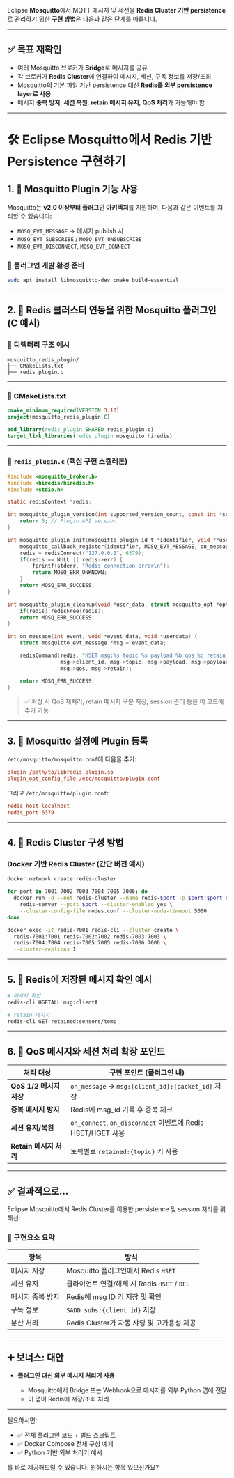 Eclipse **Mosquitto**에서 MQTT 메시지 및 세션을 **Redis Cluster 기반 persistence**로 관리하기 위한 **구현 방법**은 다음과 같은 단계를 따릅니다.

---

## ✅ 목표 재확인

* 여러 Mosquitto 브로커가 **Bridge**로 메시지를 공유
* 각 브로커가 **Redis Cluster**에 연결하여 메시지, 세션, 구독 정보를 저장/조회
* Mosquitto의 기본 파일 기반 persistence 대신 **Redis를 외부 persistence layer로 사용**
* 메시지 **중복 방지**, **세션 복원**, **retain 메시지 유지**, **QoS 처리**가 가능해야 함

---

# 🛠 Eclipse Mosquitto에서 Redis 기반 Persistence 구현하기

## 1. 📂 Mosquitto Plugin 기능 사용

Mosquitto는 **v2.0 이상부터 플러그인 아키텍처**를 지원하며, 다음과 같은 이벤트를 처리할 수 있습니다:

* `MOSQ_EVT_MESSAGE` → 메시지 publish 시
* `MOSQ_EVT_SUBSCRIBE` / `MOSQ_EVT_UNSUBSCRIBE`
* `MOSQ_EVT_DISCONNECT`, `MOSQ_EVT_CONNECT`

### 🔧 플러그인 개발 환경 준비

```bash
sudo apt install libmosquitto-dev cmake build-essential
```

---

## 2. 🧠 Redis 클러스터 연동을 위한 Mosquitto 플러그인 (C 예시)

### 📁 디렉터리 구조 예시

```
mosquitto_redis_plugin/
├── CMakeLists.txt
├── redis_plugin.c
```

---

### 📜 CMakeLists.txt

```cmake
cmake_minimum_required(VERSION 3.10)
project(mosquitto_redis_plugin C)

add_library(redis_plugin SHARED redis_plugin.c)
target_link_libraries(redis_plugin mosquitto hiredis)
```

---

### 📜 `redis_plugin.c` (핵심 구현 스켈레톤)

```c
#include <mosquitto_broker.h>
#include <hiredis/hiredis.h>
#include <stdio.h>

static redisContext *redis;

int mosquitto_plugin_version(int supported_version_count, const int *supported_versions) {
    return 5; // Plugin API version
}

int mosquitto_plugin_init(mosquitto_plugin_id_t *identifier, void **user_data, struct mosquitto_opt *opts, int opt_count) {
    mosquitto_callback_register(identifier, MOSQ_EVT_MESSAGE, on_message, NULL, NULL);
    redis = redisConnect("127.0.0.1", 6379);
    if(redis == NULL || redis->err) {
        fprintf(stderr, "Redis connection error\n");
        return MOSQ_ERR_UNKNOWN;
    }
    return MOSQ_ERR_SUCCESS;
}

int mosquitto_plugin_cleanup(void *user_data, struct mosquitto_opt *opts, int opt_count) {
    if(redis) redisFree(redis);
    return MOSQ_ERR_SUCCESS;
}

int on_message(int event, void *event_data, void *userdata) {
    struct mosquitto_evt_message *msg = event_data;

    redisCommand(redis, "HSET msg:%s topic %s payload %b qos %d retain %d",
                 msg->client_id, msg->topic, msg->payload, msg->payloadlen,
                 msg->qos, msg->retain);

    return MOSQ_ERR_SUCCESS;
}
```

> ✅ 확장 시 QoS 재처리, retain 메시지 구분 저장, session 관리 등을 이 코드에 추가 가능

---

## 3. 🔌 Mosquitto 설정에 Plugin 등록

`/etc/mosquitto/mosquitto.conf`에 다음을 추가:

```conf
plugin /path/to/libredis_plugin.so
plugin_opt_config_file /etc/mosquitto/plugin.conf
```

그리고 `/etc/mosquitto/plugin.conf`:

```conf
redis_host localhost
redis_port 6379
```

---

## 4. 🧠 Redis Cluster 구성 방법

### Docker 기반 Redis Cluster (간단 버전 예시)

```bash
docker network create redis-cluster

for port in 7001 7002 7003 7004 7005 7006; do
  docker run -d --net redis-cluster --name redis-$port -p $port:$port redis \
    redis-server --port $port --cluster-enabled yes \
    --cluster-config-file nodes.conf --cluster-node-timeout 5000
done

docker exec -it redis-7001 redis-cli --cluster create \
  redis-7001:7001 redis-7002:7002 redis-7003:7003 \
  redis-7004:7004 redis-7005:7005 redis-7006:7006 \
  --cluster-replicas 1
```

---

## 5. 🧪 Redis에 저장된 메시지 확인 예시

```bash
# 메시지 확인
redis-cli HGETALL msg:clientA

# retain 메시지
redis-cli GET retained:sensors/temp
```

---

## 6. 🎯 QoS 메시지와 세션 처리 확장 포인트

| 처리 대상              | 구현 포인트 (플러그인 내)                                       |
| ------------------ | ----------------------------------------------------- |
| **QoS 1/2 메시지 저장** | `on_message` → `msg:{client_id}:{packet_id}` 저장       |
| **중복 메시지 방지**      | Redis에 msg\_id 기록 후 중복 체크                             |
| **세션 유지/복원**       | `on_connect`, `on_disconnect` 이벤트에 Redis HSET/HGET 사용 |
| **Retain 메시지 처리**  | 토픽별로 `retained:{topic}` 키 사용                          |

---

## ✅ 결과적으로…

Eclipse Mosquitto에서 Redis Cluster를 이용한 persistence 및 session 처리를 위해선:

### 🔧 구현요소 요약

| 항목        | 방식                                 |
| --------- | ---------------------------------- |
| 메시지 저장    | Mosquitto 플러그인에서 Redis `HSET`      |
| 세션 유지     | 클라이언트 연결/해제 시 Redis `HSET` / `DEL` |
| 메시지 중복 방지 | Redis에 msg ID 키 저장 및 확인            |
| 구독 정보     | `SADD subs:{client_id}` 저장         |
| 분산 처리     | Redis Cluster가 자동 샤딩 및 고가용성 제공     |

---

## ➕ 보너스: 대안

* **플러그인 대신 외부 메시지 처리기 사용**

  * Mosquitto에서 Bridge 또는 Webhook으로 메시지를 외부 Python 앱에 전달
  * 이 앱이 Redis에 저장/조회 처리

---

필요하시면:

* ✅ 전체 플러그인 코드 + 빌드 스크립트
* ✅ Docker Compose 전체 구성 예제
* ✅ Python 기반 외부 처리기 예시

를 바로 제공해드릴 수 있습니다. 원하시는 항목 있으신가요?
